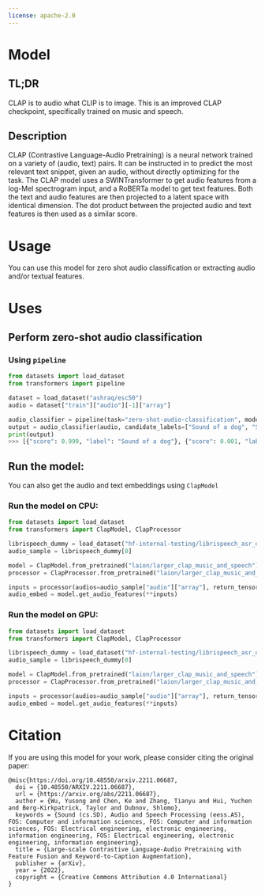 ```yaml
---
license: apache-2.0
---
```




# Model

## TL;DR

CLAP is to audio what CLIP is to image. This is an improved CLAP checkpoint, specifically trained on music and speech.

## Description

CLAP (Contrastive Language-Audio Pretraining) is a neural network trained on a variety of (audio, text) pairs. It can be instructed in to predict the most relevant text snippet, given an audio, without directly optimizing for the task. The CLAP model uses a SWINTransformer to get audio features from a log-Mel spectrogram input, and a RoBERTa model to get text features. Both the text and audio features are then projected to a latent space with identical dimension. The dot product between the projected audio and text features is then used as a similar score.


# Usage

You can use this model for zero shot audio classification or extracting audio and/or textual features.

# Uses

## Perform zero-shot audio classification

### Using `pipeline`

```python
from datasets import load_dataset
from transformers import pipeline

dataset = load_dataset("ashraq/esc50")
audio = dataset["train"]["audio"][-1]["array"]

audio_classifier = pipeline(task="zero-shot-audio-classification", model="laion/larger_clap_music_and_speech")
output = audio_classifier(audio, candidate_labels=["Sound of a dog", "Sound of vaccum cleaner"])
print(output)
>>> [{"score": 0.999, "label": "Sound of a dog"}, {"score": 0.001, "label": "Sound of vaccum cleaner"}]
```

## Run the model:

You can also get the audio and text embeddings using `ClapModel`

### Run the model on CPU:

```python
from datasets import load_dataset
from transformers import ClapModel, ClapProcessor

librispeech_dummy = load_dataset("hf-internal-testing/librispeech_asr_dummy", "clean", split="validation")
audio_sample = librispeech_dummy[0]

model = ClapModel.from_pretrained("laion/larger_clap_music_and_speech")
processor = ClapProcessor.from_pretrained("laion/larger_clap_music_and_speech")

inputs = processor(audios=audio_sample["audio"]["array"], return_tensors="pt")
audio_embed = model.get_audio_features(**inputs)
```

### Run the model on GPU:

```python
from datasets import load_dataset
from transformers import ClapModel, ClapProcessor

librispeech_dummy = load_dataset("hf-internal-testing/librispeech_asr_dummy", "clean", split="validation")
audio_sample = librispeech_dummy[0]

model = ClapModel.from_pretrained("laion/larger_clap_music_and_speech").to(0)
processor = ClapProcessor.from_pretrained("laion/larger_clap_music_and_speech")

inputs = processor(audios=audio_sample["audio"]["array"], return_tensors="pt").to(0)
audio_embed = model.get_audio_features(**inputs)
```


# Citation

If you are using this model for your work, please consider citing the original paper:
```
@misc{https://doi.org/10.48550/arxiv.2211.06687,
  doi = {10.48550/ARXIV.2211.06687},
  url = {https://arxiv.org/abs/2211.06687},
  author = {Wu, Yusong and Chen, Ke and Zhang, Tianyu and Hui, Yuchen and Berg-Kirkpatrick, Taylor and Dubnov, Shlomo},
  keywords = {Sound (cs.SD), Audio and Speech Processing (eess.AS), FOS: Computer and information sciences, FOS: Computer and information sciences, FOS: Electrical engineering, electronic engineering, information engineering, FOS: Electrical engineering, electronic engineering, information engineering},
  title = {Large-scale Contrastive Language-Audio Pretraining with Feature Fusion and Keyword-to-Caption Augmentation},
  publisher = {arXiv},
  year = {2022},
  copyright = {Creative Commons Attribution 4.0 International}
}
```

